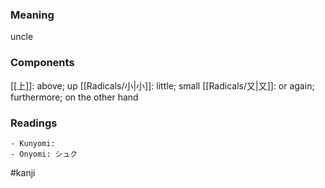 ### Meaning

uncle

### Components

[[上]]: above; up [[Radicals/小|小]]: little; small [[Radicals/又|又]]: or again; furthermore; on the other hand

### Readings

```
- Kunyomi: 
- Onyomi: シュク
```

#kanji